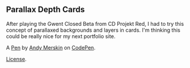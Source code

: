 Parallax Depth Cards
--------------------
After playing the Gwent Closed Beta from CD Projekt Red, I had to try this concept of parallaxed backgrounds and layers in cards. I'm thinking this could be really nice for my next portfolio site.

A [Pen](https://codepen.io/andymerskin/pen/XNMWvQ) by [Andy Merskin](https://codepen.io/andymerskin) on [CodePen](https://codepen.io).

[License](https://codepen.io/license/pen/XNMWvQ).